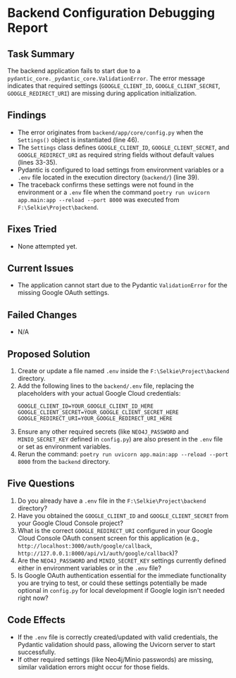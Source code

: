 # Backend Configuration Debugging Report

## Task Summary
The backend application fails to start due to a `pydantic_core._pydantic_core.ValidationError`. The error message indicates that required settings (`GOOGLE_CLIENT_ID`, `GOOGLE_CLIENT_SECRET`, `GOOGLE_REDIRECT_URI`) are missing during application initialization.

## Findings
- The error originates from `backend/app/core/config.py` when the `Settings()` object is instantiated (line 46).
- The `Settings` class defines `GOOGLE_CLIENT_ID`, `GOOGLE_CLIENT_SECRET`, and `GOOGLE_REDIRECT_URI` as required string fields without default values (lines 33-35).
- Pydantic is configured to load settings from environment variables or a `.env` file located in the execution directory (`backend/`) (line 39).
- The traceback confirms these settings were not found in the environment or a `.env` file when the command `poetry run uvicorn app.main:app --reload --port 8000` was executed from `F:\Selkie\Project\backend`.

## Fixes Tried
- None attempted yet.

## Current Issues
- The application cannot start due to the Pydantic `ValidationError` for the missing Google OAuth settings.

## Failed Changes
- N/A

## Proposed Solution
1.  Create or update a file named `.env` inside the `F:\Selkie\Project\backend` directory.
2.  Add the following lines to the `backend/.env` file, replacing the placeholders with your actual Google Cloud credentials:
    ```dotenv
    GOOGLE_CLIENT_ID=YOUR_GOOGLE_CLIENT_ID_HERE
    GOOGLE_CLIENT_SECRET=YOUR_GOOGLE_CLIENT_SECRET_HERE
    GOOGLE_REDIRECT_URI=YOUR_GOOGLE_REDIRECT_URI_HERE
    ```
3.  Ensure any other required secrets (like `NEO4J_PASSWORD` and `MINIO_SECRET_KEY` defined in `config.py`) are also present in the `.env` file or set as environment variables.
4.  Rerun the command: `poetry run uvicorn app.main:app --reload --port 8000` from the `backend` directory.

## Five Questions
1.  Do you already have a `.env` file in the `F:\Selkie\Project\backend` directory?
2.  Have you obtained the `GOOGLE_CLIENT_ID` and `GOOGLE_CLIENT_SECRET` from your Google Cloud Console project?
3.  What is the correct `GOOGLE_REDIRECT_URI` configured in your Google Cloud Console OAuth consent screen for this application (e.g., `http://localhost:3000/auth/google/callback`, `http://127.0.0.1:8000/api/v1/auth/google/callback`)?
4.  Are the `NEO4J_PASSWORD` and `MINIO_SECRET_KEY` settings currently defined either in environment variables or in the `.env` file?
5.  Is Google OAuth authentication essential for the immediate functionality you are trying to test, or could these settings potentially be made optional in `config.py` for local development if Google login isn't needed right now?

## Code Effects
- If the `.env` file is correctly created/updated with valid credentials, the Pydantic validation should pass, allowing the Uvicorn server to start successfully.
- If other required settings (like Neo4j/Minio passwords) are missing, similar validation errors might occur for those fields.